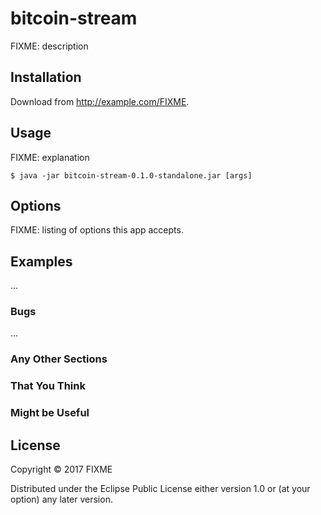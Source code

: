 # bitcoin-stream

FIXME: description

## Installation

Download from http://example.com/FIXME.

## Usage

FIXME: explanation

    $ java -jar bitcoin-stream-0.1.0-standalone.jar [args]

## Options

FIXME: listing of options this app accepts.

## Examples

...

### Bugs

...

### Any Other Sections
### That You Think
### Might be Useful

## License

Copyright © 2017 FIXME

Distributed under the Eclipse Public License either version 1.0 or (at
your option) any later version.
